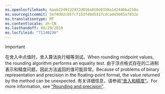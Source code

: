 ```yaml
---
ms.openlocfilehash: 6aab2249132972d016a810e0358a1d2446ba210a
ms.sourcegitcommit: 5ef0d02cb57c7153fd9d5417cdcad45665af832e
ms.translationtype: MT
ms.contentlocale: zh-CN
ms.lasthandoff: 08/29/2019
ms.locfileid: "71140236"
---
```


> [!IMPORTANT]
>  <span data-ttu-id="cb56c-101">在舍入中点值时，舍入算法执行相等测试。</span><span class="sxs-lookup"><span data-stu-id="cb56c-101">When rounding midpoint values, the rounding algorithm performs an equality test.</span></span> <span data-ttu-id="cb56c-102">由于浮点格式存在的二进制表示和精度问题，因此方法返回的值可能异常。</span><span class="sxs-lookup"><span data-stu-id="cb56c-102">Because of problems of binary representation and precision in the floating-point format, the value returned by the method can be unexpected.</span></span> <span data-ttu-id="cb56c-103">有关详细信息，请参阅[“舍入和精度”](xref:System.Math.Round%2A#rounding-and-precision)。</span><span class="sxs-lookup"><span data-stu-id="cb56c-103">For more information, see ["Rounding and precision"](xref:System.Math.Round%2A#rounding-and-precision).</span></span>

